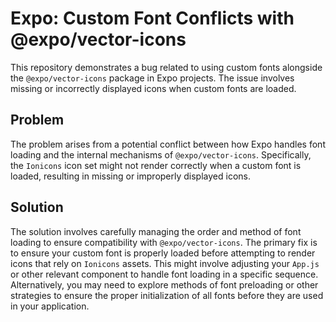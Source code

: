 # Expo: Custom Font Conflicts with @expo/vector-icons

This repository demonstrates a bug related to using custom fonts alongside the `@expo/vector-icons` package in Expo projects.  The issue involves missing or incorrectly displayed icons when custom fonts are loaded.

## Problem
The problem arises from a potential conflict between how Expo handles font loading and the internal mechanisms of `@expo/vector-icons`.  Specifically, the `Ionicons` icon set might not render correctly when a custom font is loaded, resulting in missing or improperly displayed icons.

## Solution
The solution involves carefully managing the order and method of font loading to ensure compatibility with `@expo/vector-icons`. The primary fix is to ensure your custom font is properly loaded before attempting to render icons that rely on `Ionicons` assets. This might involve adjusting your `App.js` or other relevant component to handle font loading in a specific sequence.  Alternatively, you may need to explore methods of font preloading or other strategies to ensure the proper initialization of all fonts before they are used in your application. 